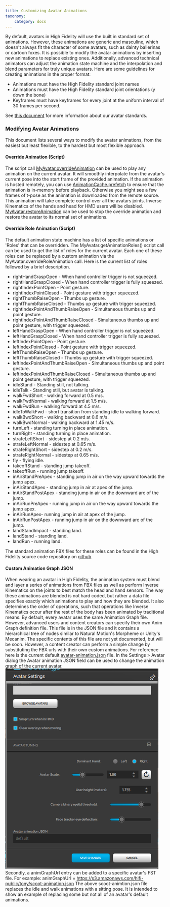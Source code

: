 ```yaml
---
title: Customizing Avatar Animations
taxonomy:
    category: docs
---
```


By default, avatars in High Fidelity will use the built in standard set of animations. However, these animations are generic and masculine, which doesn't always fit the character of some avatars, such as dainty ballerinas or cartoon foxes. It is possible to modify the avatar animations by inserting new animations to replace existing ones. Additionally, advanced technical animators can adjust the animation state machine and the interpolation and blend parameters for truly unique avatars.
Here are some guidelines for creating animations in the proper format:
+ Animations must have the High Fidelity standard joint names
+ Animations must have the High Fidelity standard joint orientations (y down the bone) 
+ Keyframes must have keyframes for every joint at the uniform interval of 30 frames per second.

See [this document](https://docs.highfidelity.com/create-and-explore/avatars/avatar-standards) for more information about our avatar standards. 

### Modifying Avatar Animations

This document lists several ways to modify the avatar animations, from the easiest but least flexible, to the hardest but most flexible approach. 

#### Override Animation (Script)

The script call [MyAvatar.overrideAnimation](https://docs.highfidelity.com/api-reference/namespaces/myavatar#.overrideAnimation) can be used to play any animation on the current avatar. It will smoothly interpolate from the avatar's current pose into the start frame of the provided animation.
If the animation is hosted remotely, you can use [AnimationCache.prefetch](https://docs.highfidelity.com/api-reference/namespaces/animationcache#.prefetch) to ensure that the animation is in-memory before playback. Otherwise you might see a few frames of t-pose as the animation is downloaded from the remote source.
This animation will take complete control over all the avatars joints. Inverse Kinematics of the hands and head for HMD users will be disabled.
[MyAvatar.restoreAnimation](https://docs.highfidelity.com/api-reference/namespaces/myavatar#.restoreAnimation) can be used to stop the override animation and restore the avatar to its normal set of animations.

#### Override Role Animation (Script)

The default animation state machine has a list of specific animations or 'Roles' that can be overridden. The MyAvatar.getAnimationRoles() script call can be used to get the list of roles for the current avatar. Each one of these roles can be replaced by a custom animation via the MyAvatar.overrideRoleAnimation call. 
Here is the current list of roles followed by a brief description.
+ rightHandGraspOpen - When hand controller trigger is not squeezed.
+ rightHandGraspClosed - When hand controller trigger is fully squeezed.
+ rightIndexPointOpen - Point gesture.
+ rightIndexPointClosed - Point gesture with trigger squeezed.
+ rightThumbRaiseOpen - Thumbs up gesture.
+ rightThumbRaiseClosed - Thumbs up gesture with trigger squeezed.
+ rightIndexPointAndThumbRaiseOpen - Simultaneous thumbs up and point gesture.
+ rightIndexPointAndThumbRaiseClosed - Simultaneous thumbs up and point gesture, with trigger squeezed.
+ leftHandGraspOpen - When hand controller trigger is not squeezed.
+ leftHandGraspClosed - When hand controller trigger is fully squeezed.
+ leftIndexPointOpen - Point gesture.
+ leftIndexPointClosed - Point gesture with trigger squeezed.
+ leftThumbRaiseOpen - Thumbs up gesture.
+ leftThumbRaiseClosed - Thumbs up gesture with trigger squeezed.
+ leftIndexPointAndThumbRaiseOpen - Simultaneous thumbs up and point gesture.
+ leftIndexPointAndThumbRaiseClosed - Simultaneous thumbs up and point gesture, with trigger squeezed.
+ idleStand - Standing still, not talking.
+ idleTalk - Standing still, but avatar is talking.
+ walkFwdShort - walking forward at 0.5 m/s.
+ walkFwdNormal - walking forward at 1.5 m/s.
+ walkFwdRun - walking forward at 4.5 m/s.
+ idleToWalkFwd - short transition from standing idle to walking forward.
+ walkBwdShort - walking backward at 0.6 m/s.
+ walkBwdNormal - walking backward at 1.45 m/s.
+ turnLeft - standing turning in place animation.
+ turnRight - standing turning in place animation.
+ strafeLeftShort - sidestep at 0.2 m/s.
+ strafeLeftNormal - sidestep at 0.65 m/s.
+ strafeRightShort - sidestep at 0.2 m/s.
+ strafeRightNormal - sidestep at 0.65 m/s.
+ fly - flying idle.
+ takeoffStand - standing jump takeoff.
+ takeoffRun - running jump takeoff.
+ inAirStandPreApex - standing jump in air on the way upward towards the jump apex.
+ inAirStandApex - standing jump in air at apex of the jump.
+ inAirStandPostApex - standing jump in air on the downward arc of the jump.
+ inAirRunPreApex - running jump in air on the way upward towards the jump apex.
+ inAirRunApex- running jump in air at apex of the jump.
+ inAirRunPostApex - running jump in air on the downward arc of the jump.
+ landStandImpact - standing land.
+ landStand - standing land.
+ landRun - running land.

The standard animation FBX files for these roles can be found in the High Fidelity source code repository on [github](https://github.com/highfidelity/hifi/tree/master/interface/resources/avatar/animations).

#### Custom Animation Graph JSON

When wearing an avatar in High Fidelity, the animation system must blend and layer a series of animations from FBX files as well as perform Inverse Kinematics on the joints to best match the head and hand sensors. The way these animations are blended is not hard coded, but rather a data file specifies exactly which animations to play and how they are blended. It also determines the order of operations, such that operations like Inverse Kinematics occur after the rest of the body has been animated by traditional means. By default, every avatar uses the same Animation Graph file. However, advanced users and content creators can specify their own Anim Graph definition file.
This file is in the JSON file and it contains a hierarchical tree of nodes similar to Natural Motion's Morpheme or Unity's Mecanim.
The specific contents of this file are not yet documented, but will be soon. However, a content creator can perform a simple change by substituting the FBX urls with their own custom animations.
For reference here is the current default [avatar-animation.json](https://github.com/highfidelity/hifi/blob/master/interface/resources/avatar/avatar-animation.json) file. 
In the Settings > Avatar dialog the Avatar animation JSON field can be used to change the animation graph of the current avatar. ![](avatar-animation-json.png)
Secondly, a animGraphUrl entry can be added to a specific avatar's FST file. For example:
    animGraphUrl = https://s3.amazonaws.com/hifi-public/tony/scoot-animation.json
The above scoot-animtion.json file replaces the idle and walk animations with a sitting pose. It is intended to show an example of replacing some but not all of an avatar's default animations.